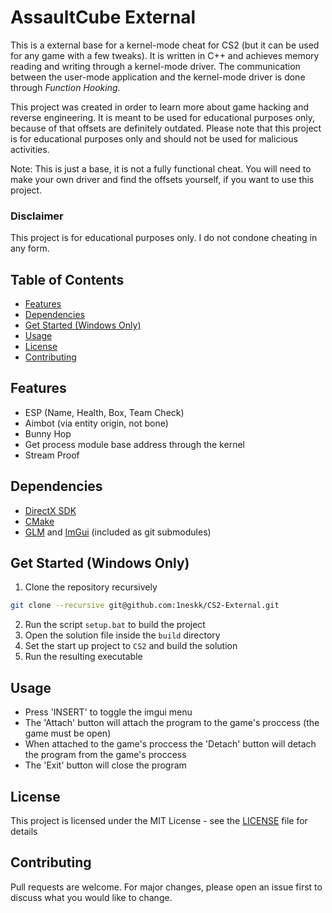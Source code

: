 # AssaultCube External
This is a external base for a kernel-mode cheat for CS2 (but it can be used for any game with a few tweaks). It is written in C++ and achieves memory reading and writing through a kernel-mode driver. The communication between the user-mode application and the kernel-mode driver is done through *Function Hooking*.

This project was created in order to learn more about game hacking and reverse engineering. It is meant to be used for educational purposes only, because of that offsets are definitely outdated. Please note that this project is for educational purposes only and should not be used for malicious activities.

Note: This is just a base, it is not a fully functional cheat. You will need to make your own driver and find the offsets yourself, if you want to use this project.

### Disclaimer
This project is for educational purposes only. I do not condone cheating in any form.

## Table of Contents
- [Features](#features)
- [Dependencies](#dependencies)
- [Get Started (Windows Only)](#get-started-windows-only)
- [Usage](#usage)
- [License](#license)
- [Contributing](#contributing)

## Features
- ESP (Name, Health, Box, Team Check)
- Aimbot (via entity origin, not bone)
- Bunny Hop
- Get process module base address through the kernel
- Stream Proof

## Dependencies
- [DirectX SDK](https://www.microsoft.com/en-us/download/details.aspx?id=6812)
- [CMake](https://cmake.org/)
- [GLM](https://github.com/g-truc/glm) and [ImGui](https://github.com/ocornut/imgui) (included as git submodules)

## Get Started (Windows Only)
1. Clone the repository recursively
```bash
git clone --recursive git@github.com:1neskk/CS2-External.git
```
2. Run the script `setup.bat` to build the project
3. Open the solution file inside the `build` directory
4. Set the start up project to `CS2` and build the solution
5. Run the resulting executable

## Usage
- Press 'INSERT' to toggle the imgui menu
- The 'Attach' button will attach the program to the game's proccess (the game must be open)
- When attached to the game's proccess the 'Detach' button will detach the program from the game's proccess
- The 'Exit' button will close the program

## License
This project is licensed under the MIT License - see the [LICENSE](LICENSE) file for details

## Contributing
Pull requests are welcome. For major changes, please open an issue first to discuss what you would like to change.
